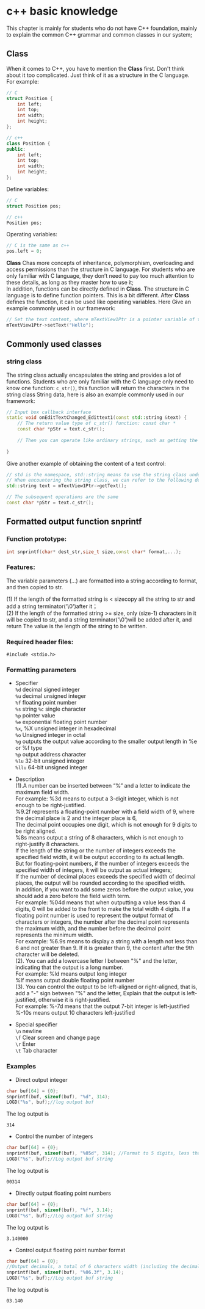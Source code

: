 # c++ basic knowledge
This chapter is mainly for students who do not have C++ foundation, mainly to explain the common C++ grammar and common classes in our system;

## Class
When it comes to C++, you have to mention the **Class** first. Don't think about it too complicated. Just think of it as a structure in the C language. For example:

```c++
// C
struct Position {
	int left;
	int top;
	int width;
	int height;
};

// c++
class Position {
public:
	int left;
	int top;
	int width;
	int height;
};
```
Define variables:

```c++
// C
struct Position pos;

// c++
Position pos;
```
Operating variables:

```c++
// C is the same as c++
pos.left = 0;
```
**Class** Chas more concepts of inheritance, polymorphism, overloading and access permissions than the structure in C language. For students who are only familiar with C language, they don’t need to pay too much attention to these details, as long as they master how to use it;<br/>
In addition, functions can be directly defined in **Class**. The structure in C language is to define function pointers. This is a bit different. After **Class** defines the function, it can be used like operating variables. Here Give an example commonly used in our framework:

```c++
// Set the text content, where mTextView1Ptr is a pointer variable of type ZKTextView
mTextView1Ptr->setText("Hello");
```

## Commonly used classes
### string class
The string class actually encapsulates the string and provides a lot of functions. Students who are only familiar with the C language only need to know one function: `c_str()`, this function will return the characters in the string class String data, here is also an example commonly used in our framework:

```c++
// Input box callback interface
static void onEditTextChanged_Edittext1(const std::string &text) {
	// The return value type of c_str() function: const char *
	const char *pStr = text.c_str();
	
	// Then you can operate like ordinary strings, such as getting the strlen(pStr), etc.
	
}
```
Give another example of obtaining the content of a text control:

```c++
// std is the namespace, std::string means to use the string class under std, don’t worry too much
// When encountering the string class, we can refer to the following definition
std::string text = mTextView1Ptr->getText();

// The subsequent operations are the same
const char *pStr = text.c_str();
```


## <span id="snprintf">Formatted output function snprintf</span>  
### Function prototype:
  ```c++
  int snprintf(char* dest_str,size_t size,const char* format,...);
  ```  
### Features:    
  The variable parameters (...) are formatted into a string according to format, and then copied to str.
  
  (1) If the length of the formatted string is < sizecopy all the string to str and add a string terminator('\0')after it；  
  (2) If the length of the formatted string >= size, only (size-1) characters in it will be copied to str, and a string terminator('\0')will be added after it, and return The value is the length of the string to be written.
### Required header files:
  ```
  #include <stdio.h>
  ```

### Formatting parameters    
* Specifier  
  `%d` decimal signed integer  
  `%u` decimal unsigned integer  
  `%f` floating point number  
  `%s` string 
  `%c` single character  
  `%p` pointer value  
  `%e` exponential floating point number  
  `%x`, %X unsigned integer in hexadecimal  
  `%o` Unsigned integer in octal  
  `%g` outputs the output value according to the smaller output length in %e or %f type  
  `%p` output address character  
  `%lu` 32-bit unsigned integer  
  `%llu` 64-bit unsigned integer   
    
* Description  
    (1).A number can be inserted between “%” and a letter to indicate the maximum field width.  
    For example: %3d means to output a 3-digit integer, which is not enough to be right-justified.  
    %9.2f represents a floating-point number with a field width of 9, where the decimal place is 2 and the integer place is 6,  
    The decimal point occupies one digit, which is not enough for 9 digits to be right aligned.  
    %8s means output a string of 8 characters, which is not enough to right-justify 8 characters.  
    If the length of the string or the number of integers exceeds the specified field width, it will be output according to its actual length.  
    But for floating-point numbers, if the number of integers exceeds the specified width of integers, it will be output as actual integers;  
    If the number of decimal places exceeds the specified width of decimal places, the output will be rounded according to the specified width.  
    In addition, if you want to add some zeros before the output value, you should add a zero before the field width term.  
    For example: %04d means that when outputting a value less than 4 digits, 0 will be added to the front to make the total width 4 digits.
    If a floating point number is used to represent the output format of characters or integers, the number after the decimal point represents the maximum width, and the number before the decimal point represents the minimum width.  
    For example: %6.9s means to display a string with a length not less than 6 and not greater than 9. If it is greater than 9, the content after the 9th character will be deleted.  
    (2). You can add a lowercase letter l between "%" and the letter, indicating that the output is a long number.  
    For example: %ld means output long integer  
    %lf means output double floating point number  
    (3). You can control the output to be left-aligned or right-aligned, that is, add a "-" sign between "%" and the letter, Explain that the output is left-justified, otherwise it is right-justified.  
    For example: %-7d means that the output 7-bit integer is left-justified  
    %-10s means output 10 characters left-justified   

* Special specifier  
  `\n` newline                                                                                    
  `\f` Clear screen and change page   
  `\r` Enter  
  `\t` Tab character 

### Examples
  * Direct output integer
  ```c++
  char buf[64] = {0};
  snprintf(buf, sizeof(buf), "%d", 314);
  LOGD("%s", buf);//log output buf
  ```  
  The log output is
  ```
  314
  ```
  
  * Control the number of integers
  ```c++
  char buf[64] = {0};
  snprintf(buf, sizeof(buf), "%05d", 314); //Format to 5 digits, less than 5 digits, add 0 in front
  LOGD("%s", buf);//Log output buf string
  ```  
  The log output is
  ```
  00314
  ```
  * Directly output floating point numbers
  ```c++
  char buf[64] = {0};
  snprintf(buf, sizeof(buf), "%f", 3.14); 
  LOGD("%s", buf);//Log output buf string
  ```  
  The log output is
  ```
  3.140000
  ```
  
  * Control output floating point number format
  ```c++
  char buf[64] = {0};
  //Output decimals, a total of 6 characters width (including the decimal point), 3 decimal places, two integer digits, and 0 if the integer is less than two digits
  snprintf(buf, sizeof(buf), "%06.3f", 3.14);
  LOGD("%s", buf);//Log output buf string
  ```  
  The log output is
  ```
  03.140
  ```
